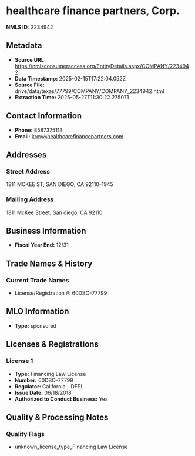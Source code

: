 # healthcare finance partners, Corp.

**NMLS ID:** 2234942

## Metadata
- **Source URL:** https://nmlsconsumeraccess.org/EntityDetails.aspx/COMPANY/2234942
- **Data Timestamp:** 2025-02-15T17:22:04.052Z
- **Source File:** drive/data/texas/77799/COMPANY/COMPANY_2234942.html
- **Extraction Time:** 2025-05-27T11:30:22.275071

## Contact Information
- **Phone:** 8587375113
- **Email:** kroy@healthcarefinancepartners.com

## Addresses
### Street Address
1811 MCKEE ST; SAN DIEGO, CA 92110-1945

### Mailing Address
1811 McKee Street; San diego, CA 92110

## Business Information
- **Fiscal Year End:** 12/31

## Trade Names & History
### Current Trade Names
- License/Registration #: 60DBO-77799

## MLO Information
- **Type:** sponsored

## Licenses & Registrations

### License 1
- **Type:** Financing Law License
- **Number:** 60DBO-77799
- **Regulator:** California - DFPI
- **Issue Date:** 06/18/2018
- **Authorized to Conduct Business:** Yes

## Quality & Processing Notes
### Quality Flags
- unknown_license_type_Financing Law License
